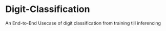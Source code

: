 # Digit-Classification
An End-to-End Usecase of digit classification from training till inferencing

